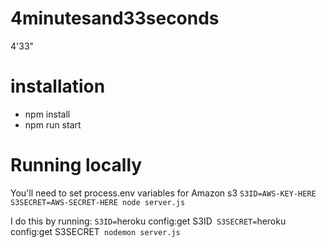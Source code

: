4minutesand33seconds
====================

4'33"


# installation

* npm install
* npm run start

# Running locally

You'll need to set process.env variables for Amazon s3
`S3ID=AWS-KEY-HERE S3SECRET=AWS-SECRET-HERE node server.js`

I do this by running:
`S3ID=`heroku config:get S3ID` S3SECRET=`heroku config:get S3SECRET` nodemon server.js`
